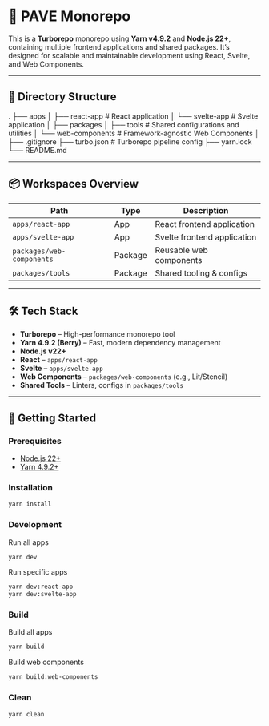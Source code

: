 # 🧩 PAVE Monorepo

This is a **Turborepo** monorepo using **Yarn v4.9.2** and **Node.js 22+**, containing multiple frontend applications and shared packages. It’s designed for scalable and maintainable development using React, Svelte, and Web Components.

---

## 📁 Directory Structure

.
├── apps
│ ├── react-app # React application
│ └── svelte-app # Svelte application
│
├── packages
│ ├── tools # Shared configurations and utilities
│ └── web-components # Framework-agnostic Web Components
│
├── .gitignore
├── turbo.json # Turborepo pipeline config
├── yarn.lock
└── README.md

---

## 📦 Workspaces Overview

| Path                      | Type    | Description                 |
| ------------------------- | ------- | --------------------------- |
| `apps/react-app`          | App     | React frontend application  |
| `apps/svelte-app`         | App     | Svelte frontend application |
| `packages/web-components` | Package | Reusable web components     |
| `packages/tools`          | Package | Shared tooling & configs    |

---

## 🛠️ Tech Stack

- **Turborepo** – High-performance monorepo tool
- **Yarn 4.9.2 (Berry)** – Fast, modern dependency management
- **Node.js v22+**
- **React** – `apps/react-app`
- **Svelte** – `apps/svelte-app`
- **Web Components** – `packages/web-components` (e.g., Lit/Stencil)
- **Shared Tools** – Linters, configs in `packages/tools`

---

## 🚀 Getting Started

### Prerequisites

- [Node.js 22+](https://nodejs.org/)
- [Yarn 4.9.2+](https://yarnpkg.com/)

### Installation

```bash
yarn install
```

### Development

Run all apps

```bash
yarn dev
```

Run specific apps

```bash
yarn dev:react-app
yarn dev:svelte-app
```

### Build

Build all apps

```bash
yarn build
```

Build web components

```bash
yarn build:web-components
```

### Clean

```bash
yarn clean
```
